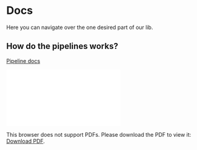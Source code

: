 # Docs

Here you can navigate over the one desired part of our lib.

## How do the pipelines works?

[Pipeline docs](./pipelines/README.md)

<object data="./architecture_diagram.pdf" type="application/pdf" width="700px" height="700px">
    <embed src="./architecture_diagram.pdf">
        <p>This browser does not support PDFs. Please download the PDF to view it: <a href="http://yoursite.com/the.pdf">Download PDF</a>.</p>
    </embed>
</object>